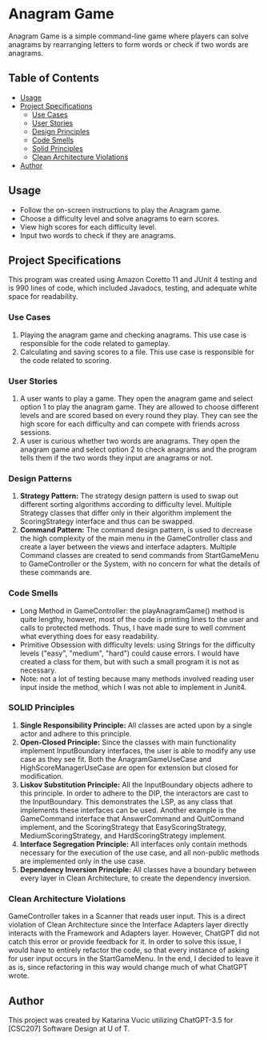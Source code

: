 # Anagram Game
Anagram Game is a simple command-line game where players can solve anagrams by rearranging letters to form words or
check if two words are anagrams.

## Table of Contents
- [Usage](#usage)
- [Project Specifications](#project-specifications)
    - [Use Cases](#use-cases)
    - [User Stories](#user-stories)
    - [Design Principles](#design-patterns)
    - [Code Smells](#code-smells)
    - [Solid Principles](#solid-principles)
    - [Clean Architecture Violations](#clean-architecture-violations)
- [Author](#author)

## Usage
- Follow the on-screen instructions to play the Anagram game.
- Choose a difficulty level and solve anagrams to earn scores.
- View high scores for each difficulty level.
- Input two words to check if they are anagrams.

## Project Specifications
This program was created using Amazon Coretto 11 and JUnit 4 testing and is 990 lines of code, which included Javadocs, 
testing, and adequate white space for readability.

### Use Cases
1. Playing the anagram game and checking anagrams. This use case is responsible for the code related to gameplay.
2. Calculating and saving scores to a file. This use case is responsible for the code related to scoring.

### User Stories
1. A user wants to play a game. They open the anagram game and select option 1 to play the anagram game. They are
   allowed to choose different levels and are scored based on every round they play. They can see the high score for
   each difficulty and can compete with friends across sessions.
2. A user is curious whether two words are anagrams. They open the anagram game and select option 2 to check anagrams
   and the program tells them if the two words they input are anagrams or not.

### Design Patterns
1. **Strategy Pattern:** The strategy design pattern is used to swap out different sorting algorithms according to
   difficulty level. Multiple Strategy classes that differ only in their algorithm implement the ScoringStrategy interface
   and thus can be swapped.
2. **Command Pattern:** The command design pattern, is used to decrease the high complexity of the main menu in the
   GameController class and create a layer between the views and interface adapters. Multiple Command classes are created
   to send commands from StartGameMenu to GameController or the System, with no concern for what the details of these
   commands are.

### Code Smells
- Long Method in GameController: the playAnagramGame() method is quite lengthy, however, most of the code is printing
  lines to the user and calls to protected methods. Thus, I have made sure to well comment what everything does for easy
  readability.
- Primitive Obsession with difficulty levels: using Strings for the difficulty levels ("easy", "medium", "hard") could
  cause errors. I would have created a class for them, but with such a small program it is not as necessary.
- Note: not a lot of testing because many methods involved reading user input inside the method, which I was not able to
implement in Junit4.

### SOLID Principles
1. **Single Responsibility Principle:** All classes are acted upon by a single actor and adhere to this principle.
2. **Open-Closed Principle:** Since the classes with main functionality implement InputBoundary interfaces, the user is
   able to modify any use case as they see fit. Both the AnagramGameUseCase and HighScoreManagerUseCase are open for
   extension but closed for modification.
3. **Liskov Substitution Principle:** All the InputBoundary objects adhere to this principle. In order to adhere to the
   DIP, the interactors are cast to the InputBoundary. This demonstrates the LSP, as any class that implements these
   interfaces can be used. Another example is the GameCommand interface that AnswerCommand and QuitCommand implement, and
   the ScoringStrategy that EasyScoringStrategy, MediumScoringStrategy, and HardScoringStrategy implement.
4. **Interface Segregation Principle:** All interfaces only contain methods necessary for the execution of the use case,
   and all non-public methods are implemented only in the use case.
5. **Dependency Inversion Principle:** All classes have a boundary between every layer in Clean Architecture, to create
   the dependency inversion.

### Clean Architecture Violations
GameController takes in a Scanner that reads user input. This is a direct violation of Clean Architecture since the 
Interface Adapters layer directly interacts with the Framework and Adapters layer. However, ChatGPT did not catch this 
error or provide feedback for it. In order to solve this issue, I would have to entirely refactor the code, so that 
every instance of asking for user input occurs in the StartGameMenu. In the end, I decided to leave it as is, since 
refactoring in this way would change much of what ChatGPT wrote.

## Author
This project was created by Katarina Vucic utilizing ChatGPT-3.5 for [CSC207] Software Design at U of T.